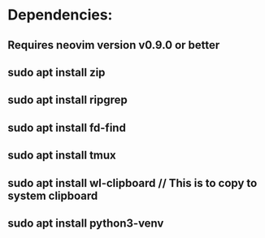 # Dependencies:
## Requires neovim version v0.9.0 or better
## sudo apt install zip 
## sudo apt install ripgrep
## sudo apt install fd-find
## sudo apt install tmux
## sudo apt install wl-clipboard // This is to copy to system clipboard
## sudo apt install python3-venv
